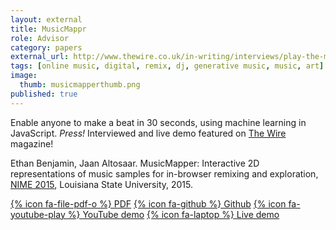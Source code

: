 ```yaml
---
layout: external
title: MusicMappr
role: Advisor
category: papers
external_url: http://www.thewire.co.uk/in-writing/interviews/play-the-musicmappr-sampling-app
tags: [online music, digital, remix, dj, generative music, music, art]
image:
  thumb: musicmapperthumb.png
published: true
---
```


Enable anyone to make a beat in 30 seconds, using machine learning in JavaScript. *Press!* Interviewed and live demo featured on [The Wire](http://www.thewire.co.uk/in-writing/interviews/play-the-musicmappr-sampling-app) magazine!

Ethan Benjamin, Jaan Altosaar. MusicMapper: Interactive 2D representations of music samples for in-browser remixing and exploration, [NIME 2015](http://www.nime.org/wp-publications/jaltosaar2015/), Louisiana State University, 2015. 

[{% icon fa-file-pdf-o %} PDF](/papers/2015_Benjamin-Altosaar_MusicMapper.pdf)  [{% icon fa-github %} Github](https://github.com/fatsmcgee/MusicMappr)  [{% icon fa-youtube-play %} YouTube demo](https://www.youtube.com/watch?v=mvD6e1uiO8k)  [{% icon fa-laptop %} Live demo](http://fatsmcgee.github.io/MusicMappr/)